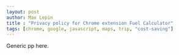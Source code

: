```yaml
---
layout: post
author: Max Lepin
title : "Privacy policy for Chrome extension Fuel Calculator"
tags: [chrome, google, javascript, maps, trip, "cost-saving"]
---
```


Generic pp here.